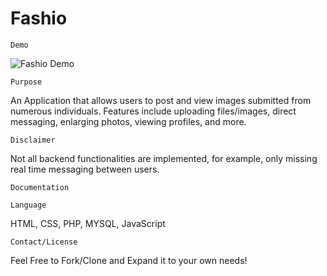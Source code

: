 # Fashio

``` 
Demo
```

![Fashio Demo](demo/FashioVid.gif)


```
Purpose
```

An Application that allows users to post and view images submitted from numerous individuals. Features include uploading files/images, direct messaging, enlarging photos, viewing profiles, and more. 


```
Disclaimer
```
Not all backend functionalities are implemented, for example, only missing real time messaging between users. 


```
Documentation
```



```
Language
```

HTML,  CSS, PHP, MYSQL, JavaScript


```
Contact/License
```
Feel Free to Fork/Clone and Expand it to your own needs!
